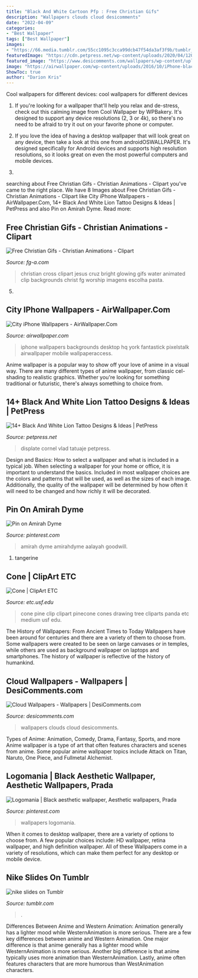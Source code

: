 ```yaml
---
title: "Black And White Cartoon Pfp : Free Christian Gifs"
description: "Wallpapers clouds cloud desicomments"
date: "2022-04-09"
categories:
- "Best Wallpaper"
tags: ["Best Wallpaper"]
images:
- "https://66.media.tumblr.com/55cc1095c3cca99dcb47f54da3af3f9b/tumblr_oxumfsrrOQ1rouxfto1_500.jpg"
featuredImage: "https://cdn.petpress.net/wp-content/uploads/2020/04/12003540/black-and-white-lion-tattoo-art-animal.jpg"
featured_image: "https://www.desicomments.com/wallpapers/wp-content/uploads/2016/01/White-Clouds.jpg"
image: "https://airwallpaper.com/wp-content/uploads/2016/10/iPhone-black-and-white-city-fantastick-wallpapers-hq.jpg"
ShowToc: true
author: "Darion Kris"
---
```



Cool wallpapers for different devices:
cool wallpapers for different devices 

1. If you're looking for a wallpaper that'll help you relax and de-stress, check out this calming image from Cool Wallpaper by WPBakery. It's designed to support any device resolutions (2, 3 or 4k), so there's no need to be afraid to try it out on your favorite phone or computer.

2. If you love the idea of having a desktop wallpaper that will look great on any device, then take a look at this one from androidOSWALLPAPER. It's designed specifically for Android devices and supports high resolution resolutions, so it looks great on even the most powerful computers and mobile devices.

3.

	

		
searching about Free Christian Gifs - Christian Animations - Clipart you've came to the right place. We have 8 Images about Free Christian Gifs - Christian Animations - Clipart like City iPhone Wallpapers - AirWallpaper.Com, 14+ Black And White Lion Tattoo Designs &amp; Ideas | PetPress and also Pin on Amirah Dyme. Read more:
		
    
## Free Christian Gifs - Christian Animations - Clipart

<img loading=lazy src="http://www.fg-a.com/christian/2018-bright-cross-water.jpg" onerror="this.onerror=null;this.src='https://tse4.mm.bing.net/th?id=OIP.KX5tGYc9IqtZUefdf7P5PwAAAA&amp;pid=15.1';" alt="Free Christian Gifs - Christian Animations - Clipart">

_Source: fg-a.com_

>christian cross clipart jesus cruz bright glowing gifs water animated clip backgrounds christ fg worship imagens escolha pasta. 

	

5.

    
## City IPhone Wallpapers - AirWallpaper.Com

<img loading=lazy src="https://airwallpaper.com/wp-content/uploads/2016/10/iPhone-black-and-white-city-fantastick-wallpapers-hq.jpg" onerror="this.onerror=null;this.src='https://tse1.mm.bing.net/th?id=OIP.7HyC8Zqvu2nFwL5PsXuggAHaNK&amp;pid=15.1';" alt="City iPhone Wallpapers - AirWallpaper.Com">

_Source: airwallpaper.com_

>iphone wallpapers backgrounds desktop hq york fantastick pixelstalk airwallpaper mobile wallpaperaccess. 

	

Anime wallpaper is a popular way to show off your love of anime in a visual way. There are many different types of anime wallpaper, from classic cel-shading to realistic graphics. Whether you're looking for something traditional or futuristic, there's always something to choice from.

    
## 14+ Black And White Lion Tattoo Designs &amp; Ideas | PetPress

<img loading=lazy src="https://cdn.petpress.net/wp-content/uploads/2020/04/12003540/black-and-white-lion-tattoo-art-animal.jpg" onerror="this.onerror=null;this.src='https://tse4.mm.bing.net/th?id=OIP.7XLmy3u2cg-b1e8Fx0lCsgHaKY&amp;pid=15.1';" alt="14+ Black And White Lion Tattoo Designs &amp; Ideas | PetPress">

_Source: petpress.net_

>displate cornel vlad tatuaje petpress. 

	

Design and Basics: How to select a wallpaper and what is included in a typical job.
When selecting a wallpaper for your home or office, it is important to understand the basics. Included in most wallpaper choices are the colors and patterns that will be used, as well as the sizes of each image. Additionally, the quality of the wallpaper will be determined by how often it will need to be changed and how richly it will be decorated.

    
## Pin On Amirah Dyme

<img loading=lazy src="https://i.pinimg.com/736x/82/2c/e9/822ce9f7bd460c6b9320fff1d4fb57ad.jpg" onerror="this.onerror=null;this.src='https://tse4.mm.bing.net/th?id=OIP.3CzTviplg3cB9F2RKogH-gHaKQ&amp;pid=15.1';" alt="Pin on Amirah Dyme">

_Source: pinterest.com_

>amirah dyme amirahdyme aalayah goodwill. 

	

1. tangerine 

    
## Cone | ClipArt ETC

<img loading=lazy src="https://etc.usf.edu/clipart/5300/5358/cone_1_lg.gif" onerror="this.onerror=null;this.src='https://tse2.mm.bing.net/th?id=OIP.EkZoR-ayLIwtGZ5OXkr4nQHaL5&amp;pid=15.1';" alt="Cone | ClipArt ETC">

_Source: etc.usf.edu_

>cone pine clip clipart pinecone cones drawing tree cliparts panda etc medium usf edu. 

	

The History of Wallpapers: From Ancient Times to Today
Wallpapers have been around for centuries and there are a variety of them to choose from. Some wallpapers were created to be seen on large canvases or in temples, while others are used as background wallpaper on laptops and smartphones. The history of wallpaper is reflective of the history of humankind.

    
## Cloud Wallpapers - Wallpapers | DesiComments.com

<img loading=lazy src="https://www.desicomments.com/wallpapers/wp-content/uploads/2016/01/White-Clouds.jpg" onerror="this.onerror=null;this.src='https://tse4.mm.bing.net/th?id=OIP.1nz3Ag471QOcyXVPz-5RYAHaEo&amp;pid=15.1';" alt="Cloud Wallpapers - Wallpapers | DesiComments.com">

_Source: desicomments.com_

>wallpapers clouds cloud desicomments. 

	

Types of Anime: Animation, Comedy, Drama, Fantasy, Sports, and more
Anime wallpaper is a type of art that often features characters and scenes from anime. Some popular anime wallpaper topics include Attack on Titan, Naruto, One Piece, and Fullmetal Alchemist.

    
## Logomania | Black Aesthetic Wallpaper, Aesthetic Wallpapers, Prada

<img loading=lazy src="https://i.pinimg.com/736x/6a/8e/5a/6a8e5acdb3ab2b3a9a0784d181727c1b.jpg" onerror="this.onerror=null;this.src='https://tse1.mm.bing.net/th?id=OIP.EzC88jgJ92CAzOm6XcCtzwHaOg&amp;pid=15.1';" alt="Logomania | Black aesthetic wallpaper, Aesthetic wallpapers, Prada">

_Source: pinterest.com_

>wallpapers logomania. 

	

When it comes to desktop wallpaper, there are a variety of options to choose from. A few popular choices include: HD wallpaper, retina wallpaper, and high definition wallpaper. All of these Wallpapers come in a variety of resolutions, which can make them perfect for any desktop or mobile device. 

    
## Nike Slides On Tumblr

<img loading=lazy src="https://66.media.tumblr.com/55cc1095c3cca99dcb47f54da3af3f9b/tumblr_oxumfsrrOQ1rouxfto1_500.jpg" onerror="this.onerror=null;this.src='https://tse3.mm.bing.net/th?id=OIP.U6j8Jcd-sG0N3OImlpWrCwHaJ3&amp;pid=15.1';" alt="nike slides on Tumblr">

_Source: tumblr.com_

>. 

	

Differences Between Anime and Western Animation: Animation generally has a lighter mood while WesternAnimation is more serious.
There are a few key differences between anime and Western Animation. One major difference is that anime generally has a lighter mood while WesternAnimation is more serious. Another big difference is that anime typically uses more animation than WesternAnimation. Lastly, anime often features characters that are more humorous than WestAnimation characters.


